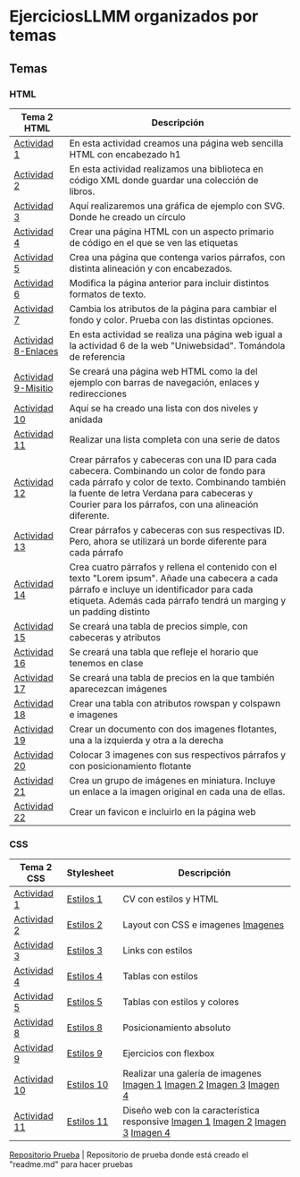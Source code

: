 # EjerciciosLLMM organizados por temas
## Temas

### HTML
**Tema 2 HTML** | **Descripción**
----------- | -----------
[Actividad 1](/Tema1/Actividad-1-HTML.html) | En esta actividad creamos una página web sencilla HTML con encabezado h1
[Actividad 2](/Tema1/Actividad-2-XML-LMAR.xml) | En esta actividad realizamos una biblioteca en código XML donde guardar una colección de libros.
[Actividad 3](/Tema1/Actividad-3-SVG-LMAR.html) | Aquí realizaremos una gráfica de ejemplo con SVG. Donde he creado un círculo
[Actividad 4](/Tema1/Actividad-4.html) | Crear una página HTML con un aspecto primario de código en el que se ven las etiquetas 
[Actividad 5](/Tema1/Actividad-5.html) | Crea una página que contenga varios párrafos, con distinta alineación y con encabezados.
[Actividad 6](/Tema1/Actividad-6.html) | Modifica la página anterior para incluir distintos formatos de texto.
[Actividad 7](/Tema1/Actividad-7.html) | Cambia los atributos de la página para cambiar el fondo y color. Prueba con las distintas opciones. 
[Actividad 8-Enlaces](/Tema1/enlaces.rar) | En esta actividad se realiza una página web igual a la actividad 6 de la web "Uniwebsidad". Tomándola de referencia
[Actividad 9-Misitio](/Tema1/misitio.rar) | Se creará una página web HTML como la del ejemplo con barras de navegación, enlaces y redirecciones
[Actividad 10](/Tema1/Actividad-10.html) | Aquí se ha creado una lista con dos niveles y anidada
[Actividad 11](/Tema1/Actividad-11.html) | Realizar una lista completa con una serie de datos
[Actividad 12](/Tema1/Actividad-12.html) | Crear párrafos y cabeceras con una ID para cada cabecera. Combinando un color de fondo para cada párrafo y color de texto. Combinando también la fuente de letra Verdana para cabeceras y Courier para los párrafos, con una alineación diferente.
[Actividad 13](/Tema1/Actividad-13.html) | Crear párrafos y cabeceras con sus respectivas ID. Pero, ahora se utilizará un borde diferente para cada párrafo
[Actividad 14](/Tema1/Actividad-14.html) | Crea cuatro párrafos y rellena el contenido con el texto "Lorem ipsum". Añade una cabecera a cada párrafo e incluye un identificador para cada etiqueta. Además cada párrafo tendrá un marging y un padding distinto
[Actividad 15](/Tema1/Actividad-15.html) | Se creará una tabla de precios simple, con cabeceras y atributos
[Actividad 16](/Tema1/Actividad-16.html) | Se creará una tabla que refleje el horario que tenemos en clase 
[Actividad 17](/Tema1/Actividad-17.html) | Se creará una tabla de precios en la que también aparecezcan imágenes
[Actividad 18](/Tema2/Actividad-18.html) | Crear una tabla con atributos rowspan y colspawn e imagenes
[Actividad 19](/Tema2/Actividad-19.html) | Crear un documento con dos imagenes flotantes, una a la izquierda y otra a la derecha
[Actividad 20](/Tema2/Actividad-20.html) | Colocar 3 imagenes con sus respectivos párrafos y con posicionamiento flotante
[Actividad 21](/Tema2/Actividad-21.html) | Crea un grupo de imágenes en miniatura. Incluye un enlace a la imagen original en cada una de ellas.
[Actividad 22](/Tema2/Actividad-22.html) | Crear un favicon e incluirlo en la página web

### CSS
**Tema 2 CSS** | **Stylesheet** | **Descripción**
-------------- | -------------- | ---------------
[Actividad 1](/Tema2/CSS/CSS_Act1.html) | [Estilos 1](/Tema2/CSS/MyStyle.css) | CV con estilos y HTML
[Actividad 2](/Tema2/CSS/index.html) | [Estilos 2](/Tema2/CSS/styles2.css) | Layout con CSS e imagenes [Imagenes](/Tema2/CSS/poe.gif)
[Actividad 3](/Tema2/CSS/css_Act3.html) | [Estilos 3](/Tema2/CSS/css_styles3.css) | Links con estilos
[Actividad 4](/Tema2/CSS/css_Act4.html) | [Estilos 4](/Tema2/CSS/styles4.css) | Tablas con estilos
[Actividad 5](/Tema2/CSS/css_Act5.html) | [Estilos 5](/Tema2/CSS/styles5.css) | Tablas con estilos y colores
[Actividad 8](/Tema2/CSS/css_Act8.html) | [Estilos 8](/Tema2/CSS/styles8.css) | Posicionamiento absoluto
[Actividad 9](/Tema2/CSS/css_Act9.html) | [Estilos 9](/Tema2/CSS/styles9.css) | Ejercicios con flexbox
[Actividad 10](/Tema2/CSS/css_Act10.html) | [Estilos 10](/Tema2/CSS/styles10.css) | Realizar una galería de imagenes [Imagen 1](/Tema2/CSS/moret_img.jpg) [Imagen 2](/Tema2/CSS/moret2_img.jpg) [Imagen 3](/Tema2/CSS/moret3_img.jpg) [Imagen 4](/Tema2/CSS/moret4_img.jpg)
[Actividad 11](/Tema2/CSS/css_act11.html) | [Estilos 11](/Tema2/CSS/styles11.css) | Diseño web con la característica responsive [Imagen 1](/Tema2/CSS/moret_img.jpg) [Imagen 2](/Tema2/CSS/moret2_img.jpg) [Imagen 3](/Tema2/CSS/moret3_img.jpg) [Imagen 4](/Tema2/CSS/moret4_img.jpg)







[Repositorio Prueba](https://github.com/Hadrivm/prueba) | Repositorio de prueba donde está creado el "readme.md" para hacer pruebas
